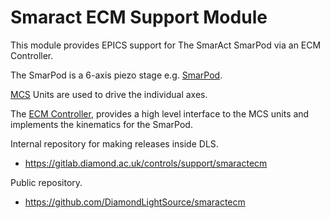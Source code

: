 Smaract ECM Support Module
===========================

This module provides EPICS support for The SmarAct SmarPod via an
ECM Controller.

The SmarPod is a 6-axis piezo stage e.g.
[SmarPod](https://www.smaract.com/en/smarpod/product/smarpod-cls-32).

[MCS](https://www.smaract.com/en/control-systems-and-software/product/mcs2)
Units are used to drive the individual axes.

The [ECM Controller](https://www.smaract.com/en/control-systems-and-software/product/ecm), provides a high level interface to the MCS units and implements
the kinematics for the SmarPod.

Internal repository for making releases inside DLS.

- https://gitlab.diamond.ac.uk/controls/support/smaractecm

Public repository.

- https://github.com/DiamondLightSource/smaractecm
